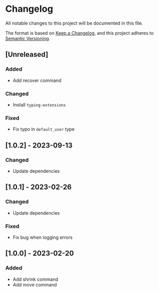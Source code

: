 # Changelog

All notable changes to this project will be documented in this file.

The format is based on [Keep a Changelog](https://keepachangelog.com/en/1.0.0/),
and this project adheres to [Semantic Versioning](https://semver.org/spec/v2.0.0.html).

## [Unreleased]

### Added

- Add recover command

### Changed

- Install `typing-extensions`

### Fixed

- Fix typo in `default_user` type

## [1.0.2] - 2023-09-13

### Changed

- Update dependencies

## [1.0.1] - 2023-02-26

### Changed

- Update dependencies

### Fixed

- Fix bug when logging errors

## [1.0.0] - 2023-02-20

### Added

- Add shrink command
- Add move command
